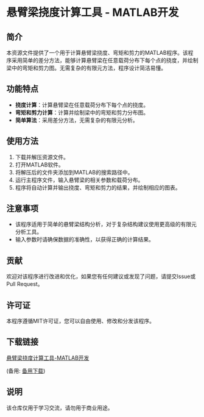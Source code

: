 # 悬臂梁挠度计算工具 - MATLAB开发

## 简介

本资源文件提供了一个用于计算悬臂梁挠度、弯矩和剪力的MATLAB程序。该程序采用简单的差分方法，能够计算悬臂梁在任意载荷分布下每个点的挠度，并绘制梁中的弯矩和剪力图。无需复杂的有限元方法，程序设计简洁易懂。

## 功能特点

- **挠度计算**：计算悬臂梁在任意载荷分布下每个点的挠度。
- **弯矩和剪力计算**：计算并绘制梁中的弯矩和剪力分布图。
- **简单算法**：采用差分方法，无需复杂的有限元分析。

## 使用方法

1. 下载并解压资源文件。
2. 打开MATLAB软件。
3. 将解压后的文件夹添加到MATLAB的搜索路径中。
4. 运行主程序文件，输入悬臂梁的相关参数和载荷分布。
5. 程序将自动计算并输出挠度、弯矩和剪力的结果，并绘制相应的图表。

## 注意事项

- 该程序适用于简单的悬臂梁结构分析，对于复杂结构建议使用更高级的有限元分析工具。
- 输入参数时请确保数据的准确性，以获得正确的计算结果。

## 贡献

欢迎对该程序进行改进和优化，如果您有任何建议或发现了问题，请提交Issue或Pull Request。

## 许可证

本程序遵循MIT许可证，您可以自由使用、修改和分发该程序。

## 下载链接
[悬臂梁挠度计算工具-MATLAB开发](https://pan.quark.cn/s/16f18254e8a2) 

(备用: [备用下载](https://pan.baidu.com/s/1D4w4g2gN8wfZ6Zc5AEqjsA?pwd=1234))

## 说明

该仓库仅用于学习交流，请勿用于商业用途。
